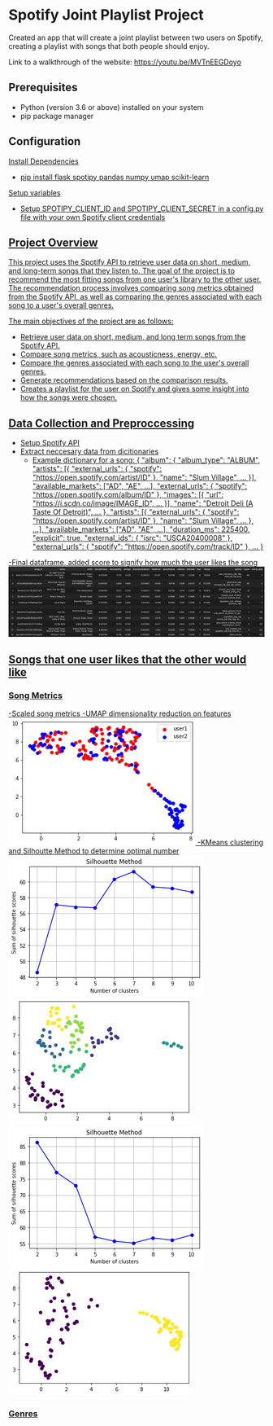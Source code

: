 # Spotify Joint Playlist Project

Created an app that will create a joint playlist between two users on Spotify, creating a playlist with songs that both people should enjoy.

Link to a walkthrough of the website: https://youtu.be/MVTnEEGDoyo

## Prerequisites

- Python (version 3.6 or above) installed on your system
- pip package manager

## Configuration

<u>Install Dependencies<u>
- pip install flask spotipy pandas numpy umap scikit-learn

Setup variables
- Setup SPOTIPY_CLIENT_ID and SPOTIPY_CLIENT_SECRET in a config.py file with your own Spotify client credentials

## Project Overview

This project uses the Spotify API to retrieve user data on short, medium, and long-term songs that they listen to. The goal of the project is to recommend the most fitting songs from one user's library to the other user. The recommendation process involves comparing song metrics obtained from the Spotify API, as well as comparing the genres associated with each song to a user's overall genres.

The main objectives of the project are as follows:

- Retrieve user data on short, medium, and long term songs from the Spotify API.
- Compare song metrics, such as acousticness, energy, etc.
- Compare the genres associated with each song to the user's overall genres.
- Generate recommendations based on the comparison results.
- Creates a playlist for the user on Spotify and gives some insight into how the songs were chosen.

## Data Collection and Preproccessing

- Setup Spotify API
- Extract neccesary data from dicitionaries
  - Example dictionary for a song: {
    "album": {
        "album_type": "ALBUM",
        "artists": [{
            "external_urls": {
                "spotify": "https://open.spotify.com/artist/ID"
            },
            "name": "Slum Village",
            ...
        }],
        "available_markets": ["AD", "AE", ...],
        "external_urls": {
            "spotify": "https://open.spotify.com/album/ID"
        },
        "images": [{
            "url": "https://i.scdn.co/image/IMAGE_ID",
            ...
        }],
        "name": "Detroit Deli (A Taste Of Detroit)",
        ...
    },
    "artists": [{
        "external_urls": {
            "spotify": "https://open.spotify.com/artist/ID"
        },
        "name": "Slum Village",
        ...
    }, ...],
    "available_markets": ["AD", "AE", ...],
    "duration_ms": 225400,
    "explicit": true,
    "external_ids": {
        "isrc": "USCA20400008"
    },
    "external_urls": {
        "spotify": "https://open.spotify.com/track/ID"
    },
    ...
}

-Final dataframe, added score to signify how much the user likes the song
![Master DataFrame](imgs/master_df.png)


## Songs that one user likes that the other would like

### Song Metrics
-Scaled song metrics
-UMAP dimensionality reduction on features
![Combined Features](imgs/together.png)
-KMeans clustering and Silhoutte Method to determine optimal number
![User1 Silhouette](imgs/silhouette1.png)
![User1 Kmeans](imgs/kmeans1.png)
![User2 Silhouette](imgs/silhouette2.png)
![User2 Kmeans](imgs/kmeans2.png)

### Genres
